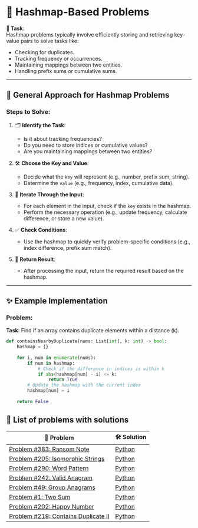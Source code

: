 # 📝 Hashmap-Based Problems  

**🎯 Task**:  
Hashmap problems typically involve efficiently storing and retrieving key-value pairs to solve tasks like:
- Checking for duplicates.
- Tracking frequency or occurrences.
- Maintaining mappings between two entities.
- Handling prefix sums or cumulative sums.

---

## 🌟 General Approach for Hashmap Problems

### Steps to Solve:  
1. 🗂️ **Identify the Task**:  
   - Is it about tracking frequencies?  
   - Do you need to store indices or cumulative values?  
   - Are you maintaining mappings between two entities?

2. 🛠️ **Choose the Key and Value**:  
   - Decide what the `key` will represent (e.g., number, prefix sum, string).  
   - Determine the `value` (e.g., frequency, index, cumulative data).

3. 🔄 **Iterate Through the Input**:  
   - For each element in the input, check if the `key` exists in the hashmap.  
   - Perform the necessary operation (e.g., update frequency, calculate difference, or store a new value).

4. ✅ **Check Conditions**:  
   - Use the hashmap to quickly verify problem-specific conditions (e.g., index difference, prefix sum match).

5. 🔲 **Return Result**:  
   - After processing the input, return the required result based on the hashmap.

---

## ✨ Example Implementation  

### Problem:  
**Task**: Find if an array contains duplicate elements within a distance \(k\).

```python
def containsNearbyDuplicate(nums: List[int], k: int) -> bool:
    hashmap = {}
    
    for i, num in enumerate(nums):
        if num in hashmap:
            # Check if the difference in indices is within k
            if abs(hashmap[num] - i) <= k:
                return True
        # Update the hashmap with the current index
        hashmap[num] = i
    
    return False
```

## 🌟 List of problems with solutions 


|  📝 **Problem**                                      | 🛠️ **Solution**                    |
|-----------------------------------------------|-----------------------------|
| [Problem #383: Ransom Note](https://leetcode.com/problems/ransom-note/description/)  | [Python](01.%20Ransom%20Note.md) |
| [Problem #205: Isomorphic Strings](https://leetcode.com/problems/isomorphic-strings/description/)  | [Python](02.%20Isomorphic%20Strings.md) |
| [Problem #290: Word Pattern](https://leetcode.com/problems/word-pattern/description/) | [Python](03.%20Word%20Pattern.md) |
| [Problem #242: Valid Anagram](https://leetcode.com/problems/valid-anagram/description/) | [Python](04.%20Valid%20Anagram.md) |
| [Problem #49: Group Anagrams](https://leetcode.com/problems/group-anagrams/description/)  | [Python](05.%20Group%20Anagrams.md) |
| [Problem #1: Two Sum](https://leetcode.com/problems/two-sum/description/) | [Python](06.%20Two%20Sum.md) |
| [Problem #202: Happy Number](https://leetcode.com/problems/happy-number/description/) | [Python](07.%20Happy%20Number.md) |
| [Problem #219: Contains Duplicate II](https://leetcode.com/problems/contains-duplicate-ii/description/) | [Python](08.%20Contains%20Duplicate%20II.md) |
